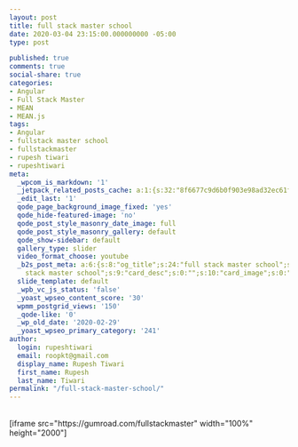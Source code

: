 ```yaml
---
layout: post
title: full stack master school
date: 2020-03-04 23:15:00.000000000 -05:00
type: post

published: true
comments: true
social-share: true
categories:
- Angular
- Full Stack Master
- MEAN
- MEAN.js
tags:
- Angular
- fullstack master school
- fullstackmaster
- rupesh tiwari
- rupeshtiwari
meta:
  _wpcom_is_markdown: '1'
  _jetpack_related_posts_cache: a:1:{s:32:"8f6677c9d6b0f903e98ad32ec61f8deb";a:2:{s:7:"expires";i:1609477059;s:7:"payload";a:3:{i:0;a:1:{s:2:"id";i:3130;}i:1;a:1:{s:2:"id";i:3170;}i:2;a:1:{s:2:"id";i:2254;}}}}
  _edit_last: '1'
  qode_page_background_image_fixed: 'yes'
  qode_hide-featured-image: 'no'
  qode_post_style_masonry_date_image: full
  qode_post_style_masonry_gallery: default
  qode_show-sidebar: default
  gallery_type: slider
  video_format_choose: youtube
  _b2s_post_meta: a:6:{s:8:"og_title";s:24:"full stack master school";s:7:"og_desc";s:0:"";s:8:"og_image";s:0:"";s:10:"card_title";s:24:"full
    stack master school";s:9:"card_desc";s:0:"";s:10:"card_image";s:0:"";}
  slide_template: default
  _wpb_vc_js_status: 'false'
  _yoast_wpseo_content_score: '30'
  wpmm_postgrid_views: '150'
  _qode-like: '0'
  _wp_old_date: '2020-02-29'
  _yoast_wpseo_primary_category: '241'
author:
  login: rupeshtiwari
  email: roopkt@gmail.com
  display_name: Rupesh Tiwari
  first_name: Rupesh
  last_name: Tiwari
permalink: "/full-stack-master-school/"
---
```

<p><!-- wp:shortcode --><br />
[iframe src="https://gumroad.com/fullstackmaster" width="100%" height="2000"]<br />
<!-- /wp:shortcode --></p>
